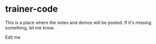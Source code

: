 # trainer-code
This is a place where the notes and demos will be posted. If it's missing something, let me know.

Edit me
